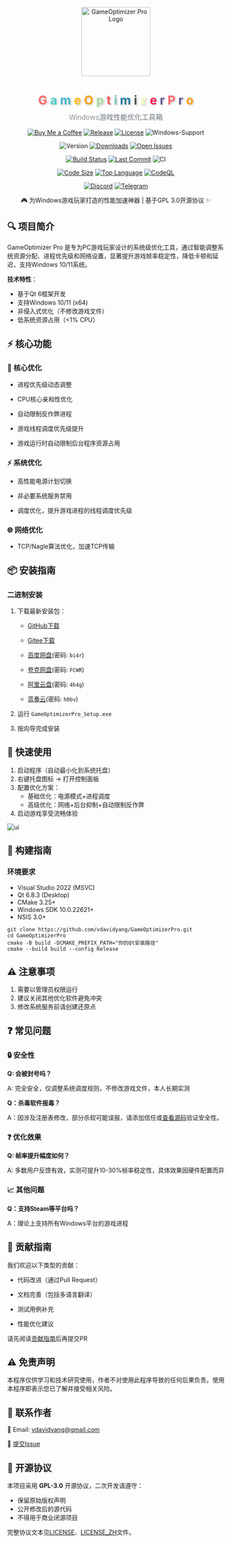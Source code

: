 <div align="center">
    <img src="./resources/app.png" width="160" height="160" alt="GameOptimizer Pro Logo">
  <!-- 彩色渐变标题 -->
  <h1 align="center">
    <span style="color: #FF6B6B; text-shadow: 2px 2px 4px rgba(0,0,0,0.2)">G</span>
    <span style="color: #4ECDC4; text-shadow: 2px 2px 4px rgba(0,0,0,0.2)">a</span>
    <span style="color: #45B7D1; text-shadow: 2px 2px 4px rgba(0,0,0,0.2)">m</span>
    <span style="color: #FFBE0B; text-shadow: 2px 2px 4px rgba(0,0,0,0.2)">e</span>
    <span style="color: #FF9F1C; text-shadow: 2px 2px 4px rgba(0,0,0,0.2)">O</span>
    <span style="color: #A5DD9B; text-shadow: 2px 2px 4px rgba(0,0,0,0.2)">p</span>
    <span style="color: #F25F5C; text-shadow: 2px 2px 4px rgba(0,0,0,0.2)">t</span>
    <span style="color: #70C1B3; text-shadow: 2px 2px 4px rgba(0,0,0,0.2)">i</span>
    <span style="color: #247BA0; text-shadow: 2px 2px 4px rgba(0,0,0,0.2)">m</span>
    <span style="color: #50514F; text-shadow: 2px 2px 4px rgba(0,0,0,0.2)">i</span>
    <span style="color: #F3FFBD; text-shadow: 2px 2px 4px rgba(0,0,0,0.2)">z</span>
    <span style="color: #FF1654; text-shadow: 2px 2px 4px rgba(0,0,0,0.2)">e</span>
    <span style="color: #5E548E; text-shadow: 2px 2px 4px rgba(0,0,0,0.2)">r</span>
    <span style="color: #FF6B6B; text-shadow: 2px 2px 4px rgba(0,0,0,0.2)">P</span>
    <span style="color: #5E548E; text-shadow: 2px 2px 4px rgba(0,0,0,0.2)">r</span>
    <span style="color: #FF9F1C; text-shadow: 2px 2px 4px rgba(0,0,0,0.2)">o</span>
  </h1>
  <!-- 副标题 -->
    <h3 align="center" style="color: #6C757D; font-weight: 300; margin-top: -10px">
    Windows游戏性能优化工具箱
</h3></div>

<p align="center">
    <!-- 支持赞助 -->
    <a href="https://buymeacoffee.com/oslook" target="_blank"><img alt="Buy Me a Coffee" src="https://img.shields.io/badge/Buy%20Me%20a%20Coffee-Support%20Me-FFDA33?style=for-the-badge&logo=Buy%20Me%20a%20Coffee-Support%20Me-FFDA33&color=yellow"></a>
    <!-- 核心徽章组 -->
    <a href="https://github.com/vdavidyang/GameOptimizerPro/releases" target="_blank"><img alt="Release" src="https://img.shields.io/github/v/release/vdavidyang/GameOptimizerPro?style=for-the-badge&logo=github&color=red"></a>
    <a href="LICENSE" target="_blank"><img alt="License" src="https://img.shields.io/badge/license-GPLv3-blue?style=for-the-badge&logo=gnu"></a>
	<!-- 平台支持 -->
    <img alt="Windows-Support" src="https://img.shields.io/badge/Windows-Optimized-0078D6?style=for-the-badge&logoWindows-Optimized-0078D6&color=blue"></p>
<p align="center">
    <img alt="Version" src="https://img.shields.io/badge/Version-0.1.0-blue">
    <a href="https://github.com/vdavidyang/GameOptimizerPro/releases" target="_blank"><img alt="Downloads" src="https://img.shields.io/badge/Downloads-1k+-brightgreen"></a>
    <a href="https://github.com/vdavidyang/GameOptimizerPro/issues" target="_blank"><img alt="Open Issues" src="https://img.shields.io/github/issues-raw/vdavidyang/GameOptimizerPro?style=flat-square&logo=github"></a></p>


<p align="center">
    <!-- 开发状态徽章组 -->
    <a href="https://github.com/vdavidyang/GameOptimizerPro/actions" target="_blank"><img alt="Build Status" src="https://img.shields.io/github/actions/workflow/status/vdavidyang/GameOptimizerPro/build.yml?style=flat-square&logo=github-actions"></a>
    <a href="https://github.com/vdavidyang/GameOptimizerPro/commits/main" target="_blank"><img alt="Last Commit" src="https://img.shields.io/github/last-commit/vdavidyang/GameOptimizerPro?style=flat-square&logo=git"></a>
<!-- 专业深色系 -->
<img alt="CI" src="https://img.shields.io/badge/CI/CD-Passing-2088FF"></p>
<p align="center">
    <!-- 代码质量徽章组 -->
    <a href="https://github.com/vdavidyang/GameOptimizerPro" target="_blank"><img alt="Code Size" src="https://img.shields.io/github/languages/code-size/vdavidyang/GameOptimizerPro?style=flat-square"></a>
    <a href="https://github.com/vdavidyang/GameOptimizerPro" target="_blank"><img alt="Top Language" src="https://img.shields.io/github/languages/top/vdavidyang/GameOptimizerPro?style=flat-square&color=red"></a>
    <a href="https://github.com/vdavidyang/GameOptimizerPro/actions/workflows/codeql.yml" target="_blank"><img alt="CodeQL" src="https://img.shields.io/github/actions/workflow/status/vdavidyang/GameOptimizerPro/codeql.yml?label=CodeQL&style=flat-square)"></a></p>


<p align="center">
    <!-- 社区徽章组 -->
    <a href="https://discord.gg/your-invite-link" target="_blank"><img alt="Discord" src="https://img.shields.io/discord/your-server-id?style=flat-square&logo=discord&color=purple"></a>
    <a href="https://t.me/your-channel" target="_blank"><img alt="Telegram" src="https://img.shields.io/badge/chat-Telegram-0099CC?style=flat-square&logo=telegram"></a></p>

<div align="center">
    <p>🎮 为Windows游戏玩家打造的性能加速神器 | 基于GPL 3.0开源协议 ✨</p>
</div>


## 🔍 项目简介

GameOptimizer Pro 是专为PC游戏玩家设计的系统级优化工具，通过智能调整系统资源分配、进程优先级和网络设置，显著提升游戏帧率稳定性，降低卡顿和延迟，支持Windows 10/11系统。

**技术特性**：

- 基于Qt 6框架开发 
- 支持Windows 10/11 (x64) 
- 非侵入式优化（不修改游戏文件）
- 低系统资源占用（<1% CPU）

## ⚡ 核心功能

### 🚀 核心优化 

- 进程优先级动态调整

- CPU核心亲和性优化

- 自动限制反作弊进程

- 游戏线程调度优先级提升

- 游戏运行时自动限制后台程序资源占用

### ⚡ 系统优化

- 高性能电源计划切换

- 非必要系统服务禁用

- 调度优化，提升游戏进程的线程调度优先级

### 🌐 网络优化

- TCP/Nagle算法优化，加速TCP传输

## 📦 安装指南

### 二进制安装

1. 下载最新安装包：

   * [GitHub下载](https://github.com/vdavidyang/GameOptimizerPro/releases)
   *  [Gitee下载](https://gitee.com/vdavidyang/GameOptimizerPro/releases)
   * [百度网盘](https://pan.baidu.com/s/1gxfJKSd-VUY6uUm08sIlzQ)(密码: `bi4r`)
   * [夸克网盘](https://pan.quark.cn/s/d545e01d65d9)(密码: `FCWR`)

   * [阿里云盘](https://www.alipan.com/s/ARtKcuc3T3n)(密码: `4h4g`)
   * [蓝奏云](https://wwry.lanzouq.com/b0j0lizfe)(密码: `h0bv`)
2. 运行 `GameOptimizerPro_Setup.exe`
3. 按向导完成安装

## 🚦 快速使用

1. 启动程序（自动最小化到系统托盘）
2. 右键托盘图标 → 打开控制面板
3. 配置优化方案：
   - 基础优化：电源模式+进程调度
   - 高级优化：网络+后台抑制+自动限制反作弊
4. 启动游戏享受流畅体验

![ui](resources/ui.png)

## 🔨 构建指南

### 环境要求

- Visual Studio 2022 (MSVC)
- Qt 6.8.3 (Desktop)
- CMake 3.25+
- Windows SDK 10.0.22621+
- NSIS 3.0+

```
git clone https://github.com/vdavidyang/GameOptimizerPro.git
cd GameOptimizerPro
cmake -B build -DCMAKE_PREFIX_PATH="你的Qt安装路径"
cmake --build build --config Release
```

## ⚠️ 注意事项

1. 需要以管理员权限运行
3. 建议关闭其他优化软件避免冲突
4. 修改系统服务前请创建还原点

## ❓ 常见问题

### 🔒 安全性

**Q: 会被封号吗？**

A: 完全安全，仅调整系统调度规则，不修改游戏文件，本人长期实测

**Q：杀毒软件报毒？** 

A：因涉及注册表修改，部分杀软可能误报，请添加信任或[查看源码](src/)验证安全性。  

### ❓ 优化效果

**Q: 帧率提升幅度如何？**

A: 多数用户反馈有效，实测可提升10-30%帧率稳定性，具体效果因硬件配置而异

### 📈 其他问题

**Q：支持Steam等平台吗？**

A：理论上支持所有Windows平台的游戏进程

## 🤝 贡献指南

我们欢迎以下类型的贡献：

- 代码改进（通过Pull Request）

- 文档完善（包括多语言翻译）

- 测试用例补充

- 性能优化建议

请先阅读[贡献指南](./docs/contributions.md)后再提交PR

## ⚠️ 免责声明

本程序仅供学习和技术研究使用，作者不对使用此程序导致的任何后果负责。使用本程序即表示您已了解并接受相关风险。

## 📧 联系作者

📧 Email: vdavidyang@gmail.com

🐛 [提交Issue](https://github.com/vdavidyang/GameOptimizerPro/issues)

## 📜 开源协议

本项目采用 **GPL-3.0** 开源协议，二次开发请遵守：

- 保留原始版权声明
- 公开修改后的源代码
- 不得用于商业闭源项目

完整协议文本见[LICENSE](./LICENSE)、[LICENSE_ZH](./LICENSE_ZH.md)文件。